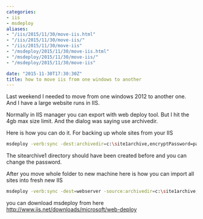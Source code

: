 ```yaml
---
categories:
- iis
- msdeploy
aliases:
- "/iis/2015/11/30/move-iis.html"
- "/iis/2015/11/30/move-iis/"
- "/iis/2015/11/30/move-iis"
- "/msdeploy/2015/11/30/move-iis.html"
- "/msdeploy/2015/11/30/move-iis/"
- "/msdeploy/2015/11/30/move-iis"

date: "2015-11-30T17:30:30Z"
title: how to move iis from one windows to another
---
```

Last weekend I needed to move from one windows 2012 to another one. And I have a large website runs in IIS.

Normally in IIS manager you can export with web deploy tool. But I hit the 4gb max size limit.  And the dialog was saying use archivedir.

Here is how you can do it. For backing up whole sites from your IIS
```bash
msdeploy -verb:sync -dest:archivedir=c:\site1archive,encryptPassword=password -source=webserver
```
The sitearchive1 directory should have been created before and you can change the password.

After you move whole folder to new machine here is how you can import all sites into fresh new IIS
```bash
msdeploy -verb:sync -dest=webserver -source:archivedir=c:\site1archive,encryptPassword=password
```
you can download msdeploy from here http://www.iis.net/downloads/microsoft/web-deploy
